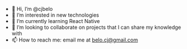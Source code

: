 - 👋 Hi, I’m @cjbelo
- 👀 I’m interested in new technologies
- 🌱 I’m currently learning React Native
- 💞️ I’m looking to collaborate on projects that I can share my knowledge with
- 📫 How to reach me: email me at belo.cj@gmail.com

<!---
cjbelo/cjbelo is a ✨ special ✨ repository because its `README.md` (this file) appears on your GitHub profile.
You can click the Preview link to take a look at your changes.
--->
